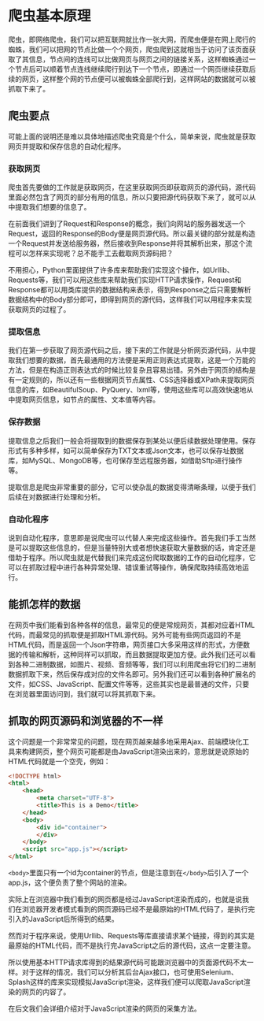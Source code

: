 # 爬虫基本原理

爬虫，即网络爬虫，我们可以把互联网就比作一张大网，而爬虫便是在网上爬行的蜘蛛，我们可以把网的节点比做一个个网页，爬虫爬到这就相当于访问了该页面获取了其信息，节点间的连线可以比做网页与网页之间的链接关系，这样蜘蛛通过一个节点后可以顺着节点连线继续爬行到达下一个节点，即通过一个网页继续获取后续的网页，这样整个网的节点便可以被蜘蛛全部爬行到，这样网站的数据就可以被抓取下来了。

## 爬虫要点

可能上面的说明还是难以具体地描述爬虫究竟是个什么，简单来说，爬虫就是获取网页并提取和保存信息的自动化程序。

### 获取网页

爬虫首先要做的工作就是获取网页，在这里获取网页即获取网页的源代码，源代码里面必然包含了网页的部分有用的信息，所以只要把源代码获取下来了，就可以从中提取我们想要的信息了。

在前面我们讲到了Request和Response的概念，我们向网站的服务器发送一个Request，返回的Response的Body便是网页源代码。所以最关键的部分就是构造一个Request并发送给服务器，然后接收到Response并将其解析出来，那这个流程可以怎样来实现呢？总不能手工去截取网页源码把？

不用担心，Python里面提供了许多库来帮助我们实现这个操作，如Urllib、Requests等，我们可以用这些库来帮助我们实现HTTP请求操作，Request和Response都可以用类库提供的数据结构来表示，得到Response之后只需要解析数据结构中的Body部分即可，即得到网页的源代码，这样我们可以用程序来实现获取网页的过程了。

### 提取信息

我们在第一步获取了网页源代码之后，接下来的工作就是分析网页源代码，从中提取我们想要的数据，首先最通用的方法便是采用正则表达式提取，这是一个万能的方法，但是在构造正则表达式的时候比较复杂且容易出错。另外由于网页的结构是有一定规则的，所以还有一些根据网页节点属性、CSS选择器或XPath来提取网页信息的库，如BeautifulSoup、PyQuery、lxml等，使用这些库可以高效快速地从中提取网页信息，如节点的属性、文本值等内容。

### 保存数据

提取信息之后我们一般会将提取到的数据保存到某处以便后续数据处理使用。保存形式有多种多样，如可以简单保存为TXT文本或Json文本，也可以保存址数据库，如MySQL、MongoDB等，也可保存至远程服务器，如借助Sftp进行操作等。

提取信息是爬虫非常重要的部分，它可以使杂乱的数据变得清晰条理，以便于我们后续在对数据进行处理和分析。

### 自动化程序

说到自动化程序，意思即是说爬虫可以代替人来完成这些操作。首先我们手工当然是可以提取这些信息的，但是当量特别大或者想快速获取大量数据的话，肯定还是借助于程序。所以爬虫就是代替我们来完成这份爬取数据的工作的自动化程序，它可以在抓取过程中进行各种异常处理、错误重试等操作，确保爬取持续高效地运行。

## 能抓怎样的数据

在网页中我们能看到各种各样的信息，最常见的便是常规网页，其都对应着HTML代码，而最常见的抓取便是抓取HTML源代码。另外可能有些网页返回的不是HTML代码，而是返回一个Json字符串，网页接口大多采用这样的形式，方便数据的传输和解析，这种同样可以抓取，而且数据提取更加方便。此外我们还可以看到各种二进制数据，如图片、视频、音频等等，我们可以利用爬虫将它们的二进制数据抓取下来，然后保存成对应的文件名即可。另外我们还可以看到各种扩展名的文件，如CSS、JavaScript、配置文件等等，这些其实也是最普通的文件，只要在浏览器里面访问到，我们就可以将其抓取下来。

## 抓取的网页源码和浏览器的不一样

这个问题是一个非常常见的问题，现在网页越来越多地采用Ajax、前端模块化工具来构建网页，整个网页可能都是由JavaScript渲染出来的，意思就是说原始的HTML代码就是一个空壳，例如：

```html
<!DOCTYPE html>
<html>
    <head>
        <meta charset="UTF-8">
        <title>This is a Demo</title>
    </head>
    <body>
        <div id="container">
        </div>
    </body>
    <script src="app.js"></script>
</html>
```

`<body>`里面只有一个id为container的节点，但是注意到在`</body>`后引入了一个app.js，这个便负责了整个网站的渲染。

实际上在浏览器中我们看到的网页都是经过JavaScript渲染而成的，也就是说我们在浏览器开发者模式看到的网页源码已经不是最原始的HTML代码了，是执行完引入的JavaScript后所得到的结果。

然而对于程序来说，使用Urllib、Requests等库直接请求某个链接，得到的其实是最原始的HTML代码，而不是执行完JavaScript之后的源代码，这点一定要注意。

所以使用基本HTTP请求库得到的结果源代码可能跟浏览器中的页面源代码不太一样。对于这样的情况，我们可以分析其后台Ajax接口，也可使用Selenium、Splash这样的库来实现模拟JavaScript渲染，这样我们便可以爬取JavaScript渲染的网页的内容了。

在后文我们会详细介绍对于JavaScript渲染的网页的采集方法。





